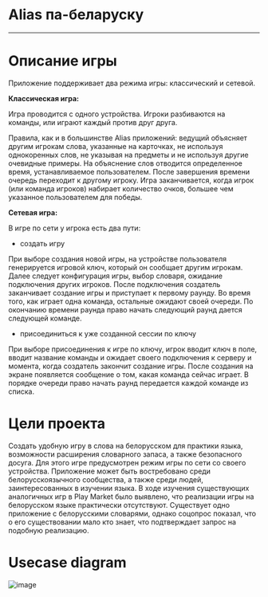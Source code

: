 # Alias па-беларуску
---

# Описание игры
Приложение поддерживает два режима игры: классический и сетевой.

**Классическая игра:** 

Игра проводится с одного устройства. Игроки разбиваются на команды, или играют каждый против друг друга.

Правила, как и в большинстве Alias приложений: ведущий объясняет другим игрокам слова, указанные на карточках, не используя однокоренных слов, не указывая на предметы и не используя другие очевидные примеры. На объяснение слов отводится определенное время, устанавливаемое пользователем. После завершения времени очередь переходит к другому игроку. Игра заканчивается, когда игрок (или команда игроков) набирает количество очков, большее чем указанное пользователем для победы.

**Сетевая игра:**

В игре по сети у игрока есть два пути: 
 - создать игру

При выборе создания новой игры, на устройстве пользователя генерируется игровой ключ, который он сообщает другим игрокам. Далее следует конфигурация игры, выбор словаря, ожидание подключения других игроков. После подключения создатель заканчивает создание игры и приступает к первому раунду. Во время того, как играет одна команда, остальные ожидают своей очереди. По окончанию времени раунда право начать следующий раунд дается следующей команде. 
 - присоединиться к уже созданной сессии по ключу

При выборе присоединения к игре по ключу, игрок вводит ключ в поле, вводит название команды и ожидает своего подключения к серверу и момента, когда создатель закончит создание игры. После создания на экране появляется сообщение о том, какая команда сейчас играет. В порядке очереди право начать раунд передается каждой команде из списка.

# Цели проекта
Создать удобную игру в слова на белорусском для практики языка, возможности расширения словарного запаса, а также безопасного досуга. Для этого игре предусмотрен режим игры по сети со своего устройства. Приложение может быть востребовано среди белорусскоязычного сообщества, а также среди людей, заинтересованных в изучении языка.
В ходе изучения существующих аналогичных игр в Play Market было выявлено, что реализации игры на белорусском языке практически отсутствуют. Существует одно приложение с белорусскими словарями, однако соцопрос показал, что о его существовании мало кто знает, что подтверждает запрос на подобную реализацию.

# Usecase diagram
![image](https://user-images.githubusercontent.com/43139654/140605600-2b3a4864-4a8b-4664-bab8-89f664db79af.png)


